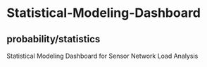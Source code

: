 # Statistical-Modeling-Dashboard
probability/statistics
---
Statistical Modeling Dashboard for Sensor Network Load Analysis
